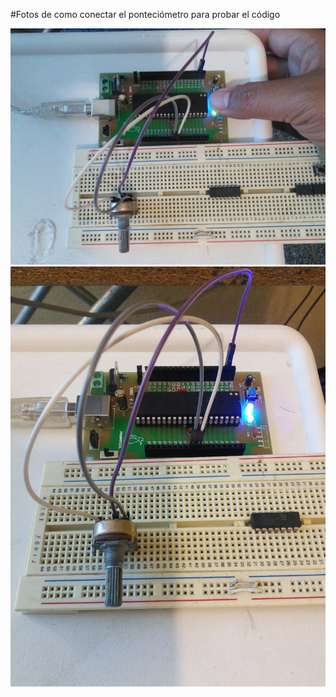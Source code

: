 ﻿#Fotos de como conectar el ponteciómetro para probar el código

![Potenciómetro](/AnalogReadSerial_CDC/pot_analog1.jpg?raw=true "Conexión del potenciómetro")
![Potenciómetro](/AnalogReadSerial_CDC/pot_analog2.jpg?raw=true "Conexión del potenciómetro")